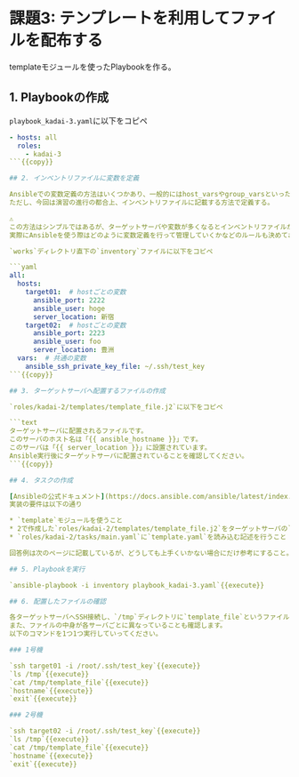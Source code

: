 # 課題3: テンプレートを利用してファイルを配布する

templateモジュールを使ったPlaybookを作る。

## 1. Playbookの作成

`playbook_kadai-3.yaml`に以下をコピペ

```yaml
- hosts: all
  roles:
    - kadai-3
```{{copy}}

## 2. インベントリファイルに変数を定義

Ansibleでの変数定義の方法はいくつかあり、一般的にはhost_varsやgroup_varsといったものがよく使われれる。  
ただし、今回は演習の進行の都合上、インベントリファイルに記載する方法で定義する。

⚠️  
この方法はシンプルではあるが、ターゲットサーバや変数が多くなるとインベントリファイルが肥大化して見通しが悪くなるデメリットなどがある。  
実際にAnsibleを使う際はどのように変数定義を行って管理していくかなどのルールも決めておく必要があることを理解しておくとよい。

`works`ディレクトリ直下の`inventory`ファイルに以下をコピペ

```yaml
all:
  hosts:
    target01:  # hostごとの変数
      ansible_port: 2222
      ansible_user: hoge
      server_location: 新宿
    target02:  # hostごとの変数
      ansible_port: 2223
      ansible_user: foo
      server_location: 豊洲
  vars:  # 共通の変数
    ansible_ssh_private_key_file: ~/.ssh/test_key
```{{copy}}

## 3. ターゲットサーバへ配置するファイルの作成

`roles/kadai-2/templates/template_file.j2`に以下をコピペ

```text
ターゲットサーバに配置されるファイルです。
このサーバのホスト名は「{{ ansible_hostname }}」です。
このサーバは「{{ server_location }}」に設置されています。
Ansible実行後にターゲットサーバに配置されていることを確認してください。
```{{copy}}

## 4. タスクの作成

[Ansibleの公式ドキュメント](https://docs.ansible.com/ansible/latest/index.html)の[templateモジュール](https://docs.ansible.com/ansible/2.9_ja/modules/template_module.html)を参考に、`roles/kadai-3/tasks/template.yaml`へタスクを作成する。  
実装の要件は以下の通り

* `template`モジュールを使うこと
* 2で作成した`roles/kadai-2/templates/template_file.j2`をターゲットサーバの`/tmp/template_file`へ配置すること
* `roles/kadai-2/tasks/main.yaml`に`template.yaml`を読み込む記述を行うこと

回答例は次のページに記載しているが、どうしても上手くいかない場合にだけ参考にすること。

## 5. Playbookを実行

`ansible-playbook -i inventory playbook_kadai-3.yaml`{{execute}}

## 6. 配置したファイルの確認

各ターゲットサーバへSSH接続し、`/tmp`ディレクトリに`template_file`というファイルが配置されていることを確認します。  
また、ファイルの中身が各サーバごとに異なっていることも確認します。  
以下のコマンドを1つ1つ実行していってください。

### 1号機

`ssh target01 -i /root/.ssh/test_key`{{execute}}  
`ls /tmp`{{execute}}  
`cat /tmp/template_file`{{execute}}  
`hostname`{{execute}}  
`exit`{{execute}}

### 2号機

`ssh target02 -i /root/.ssh/test_key`{{execute}}  
`ls /tmp`{{execute}}  
`cat /tmp/template_file`{{execute}}  
`hostname`{{execute}}  
`exit`{{execute}}
